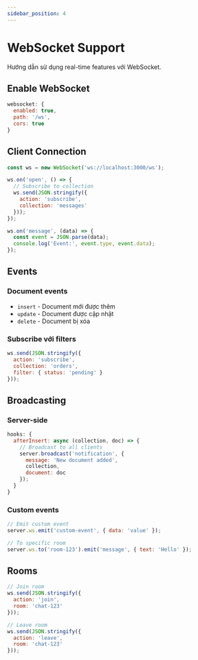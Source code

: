 ```yaml
---
sidebar_position: 4
---
```


# WebSocket Support

Hướng dẫn sử dụng real-time features với WebSocket.

## Enable WebSocket

```javascript
websocket: {
  enabled: true,
  path: '/ws',
  cors: true
}
```

## Client Connection

```javascript
const ws = new WebSocket('ws://localhost:3000/ws');

ws.on('open', () => {
  // Subscribe to collection
  ws.send(JSON.stringify({
    action: 'subscribe',
    collection: 'messages'
  }));
});

ws.on('message', (data) => {
  const event = JSON.parse(data);
  console.log('Event:', event.type, event.data);
});
```

## Events

### Document events
- `insert` - Document mới được thêm
- `update` - Document được cập nhật
- `delete` - Document bị xóa

### Subscribe với filters
```javascript
ws.send(JSON.stringify({
  action: 'subscribe',
  collection: 'orders',
  filter: { status: 'pending' }
}));
```

## Broadcasting

### Server-side
```javascript
hooks: {
  afterInsert: async (collection, doc) => {
    // Broadcast to all clients
    server.broadcast('notification', {
      message: 'New document added',
      collection,
      document: doc
    });
  }
}
```

### Custom events
```javascript
// Emit custom event
server.ws.emit('custom-event', { data: 'value' });

// To specific room
server.ws.to('room-123').emit('message', { text: 'Hello' });
```

## Rooms

```javascript
// Join room
ws.send(JSON.stringify({
  action: 'join',
  room: 'chat-123'
}));

// Leave room
ws.send(JSON.stringify({
  action: 'leave',
  room: 'chat-123'
}));
```